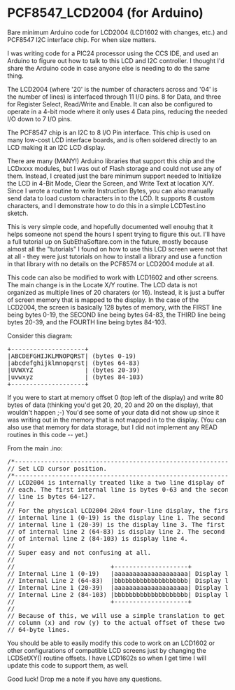 # PCF8547_LCD2004 (for Arduino)
Bare minimum Arduino code for LCD2004 (LCD1602 with changes, etc.) and PCF8547 I2C interface chip. For when size matters.

I was writing code for a PIC24 processor using the CCS IDE, and used an Arduino to figure out how to talk to this LCD and I2C controller. I thought I'd share the Arduino code in case anyone else is needing to do the same thing.

The LCD2004 (where '20' is the number of characters across and '04' is the number of lines) is interfaced through 11 I/O pins. 8 for Data, and three for Register Select, Read/Write and Enable. It can also be configured to operate in a 4-bit mode where it only uses 4 Data pins, reducing the needed I/O down to 7 I/O pins.

The PCF8547 chip is an I2C to 8 I/O Pin interface. This chip is used on many low-cost LCD interface boards, and is often soldered directly to an LCD making it an I2C LCD display.

There are many (MANY!) Arduino libraries that support this chip and the LCDxxxx modules, but I was out of Flash storage and could not use any of them. Instead, I created just the bare minimum support needed to Initialize the LCD in 4-Bit Mode, Clear the Screen, and Write Text at location X/Y. Since I wrote a routine to write Instruction Bytes, you can also manually send data to load custom characters in to the LCD. It supports 8 custom characters, and I demonstrate how to do this in a simple LCDTest.ino sketch.

This is very simple code, and hopefully documented well enouhg that it helps someone not spend the hours I spent trying to figure this out. I'll have a full tutorial up on SubEthaSoftare.com in the future, mostly because almost all the "tutorials" I found on how to use this LCD screen were not that at all - they were just tutorials on how to install a library and use a function in that library with no details on the PCF8574 or LCD2004 module at all.

This code can also be modified to work with LCD1602 and other screens. The main change is in the Locate X/Y routine. The LCD data is not organized as multiple lines of 20 charaters (or 16). Instead, it is just a buffer of screen memory that is mapped to the display. In the case of the LCD2004, the screen is basically 128 bytes of memory, with the FIRST line being bytes 0-19, the SECOND line being bytes 64-83, the THIRD line being bytes 20-39, and the FOURTH line being bytes 84-103.

Consider this diagram:
<pre>
+--------------------+
|ABCDEFGHIJKLMNOPQRST| (bytes 0-19)
|abcdefghijklmnopqrst| (bytes 64-83)
|UVWXYZ              | (bytes 20-39)
|uvwxyz              | (bytes 84-103)
+--------------------+
</pre>

If you were to start at memory offset 0 (top left of the display) and write 80 bytes of data (thinking you'd get 20, 20, 20 and 20 on the display), that wouldn't happen ;-)  You'd see some of your data did not show up since it was writing out in the memory that is not mapped in to the display. (You can also use that memory for data storage, but I did not implement any READ routines in this code -- yet.)

From the main .ino:

<pre>
/*--------------------------------------------------------------------------*/
// Set LCD cursor position.
/*--------------------------------------------------------------------------*/
// LCD2004 is internally treated like a two line display of 64 characters
// each. The first internal line is bytes 0-63 and the second internal
// line is bytes 64-127.
//
// For the physical LCD2004 20x4 four-line display, the first 20 bytes of
// internal line 1 (0-19) is the display line 1. The second 20 bytes of
// internal line 1 (20-39) is the display line 3. The first 20 bytes
// of internal line 2 (64-83) is display line 2. The second 20 bytes
// of internal line 2 (84-103) is display line 4.
//
// Super easy and not confusing at all.
//
//                          +--------------------+
// Internal Line 1 (0-19)   |aaaaaaaaaaaaaaaaaaaa| Display line 1
// Internal Line 2 (64-83)  |bbbbbbbbbbbbbbbbbbbb| Display line 2
// Internal Line 1 (20-39)  |aaaaaaaaaaaaaaaaaaaa| Display line 3
// Internal Line 2 (84-103) |bbbbbbbbbbbbbbbbbbbb| Display line 4
//                          +--------------------+
//
// Because of this, we will use a simple translation to get between
// column (x) and row (y) to the actual offset of these two internal
// 64-byte lines.
</pre>

You should be able to easily modify this code to work on an LCD1602 or other configurations of compatible LCD screens just by changing the LCDSetXY() routine offsets. I have LCD1602s so when I get time I will update this code to support them, as well.

Good luck! Drop me a note if you have any questions.
